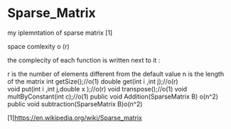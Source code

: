 # Sparse_Matrix
my iplemntation of sparse matrix [1]

space comlexity o (r)

the complecity of each function is written next to it :

  r is the number of elements different from the default value
  n is the length of the matrix 
	int getSize();//o(1)
	double get(int i ,int j);//o(r)   
	void put(int i ,int j,double x );//o(r) 
	void transpose();//o(1)
	void multByConstant(int c);//o(1)
  public void Addition(SparseMatrix B) o(n^2) 
  public void subtraction(SparseMatrix B)o(n^2)
  
  [1]https://en.wikipedia.org/wiki/Sparse_matrix
